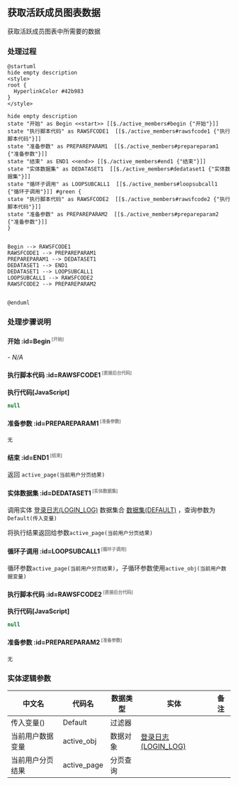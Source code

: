 ## 获取活跃成员图表数据 <!-- {docsify-ignore-all} -->

   获取活跃成员图表中所需要的数据

### 处理过程

```plantuml
@startuml
hide empty description
<style>
root {
  HyperlinkColor #42b983
}
</style>

hide empty description
state "开始" as Begin <<start>> [[$./active_members#begin {"开始"}]]
state "执行脚本代码" as RAWSFCODE1  [[$./active_members#rawsfcode1 {"执行脚本代码"}]]
state "准备参数" as PREPAREPARAM1  [[$./active_members#prepareparam1 {"准备参数"}]]
state "结束" as END1 <<end>> [[$./active_members#end1 {"结束"}]]
state "实体数据集" as DEDATASET1  [[$./active_members#dedataset1 {"实体数据集"}]]
state "循环子调用" as LOOPSUBCALL1  [[$./active_members#loopsubcall1 {"循环子调用"}]] #green {
state "执行脚本代码" as RAWSFCODE2  [[$./active_members#rawsfcode2 {"执行脚本代码"}]]
state "准备参数" as PREPAREPARAM2  [[$./active_members#prepareparam2 {"准备参数"}]]
}


Begin --> RAWSFCODE1
RAWSFCODE1 --> PREPAREPARAM1
PREPAREPARAM1 --> DEDATASET1
DEDATASET1 --> END1
DEDATASET1 --> LOOPSUBCALL1
LOOPSUBCALL1 --> RAWSFCODE2
RAWSFCODE2 --> PREPAREPARAM2


@enduml
```


### 处理步骤说明

#### 开始 :id=Begin<sup class="footnote-symbol"> <font color=gray size=1>[开始]</font></sup>



*- N/A*
#### 执行脚本代码 :id=RAWSFCODE1<sup class="footnote-symbol"> <font color=gray size=1>[直接后台代码]</font></sup>



<p class="panel-title"><b>执行代码[JavaScript]</b></p>

```javascript
null
```

#### 准备参数 :id=PREPAREPARAM1<sup class="footnote-symbol"> <font color=gray size=1>[准备参数]</font></sup>




    无

#### 结束 :id=END1<sup class="footnote-symbol"> <font color=gray size=1>[结束]</font></sup>



返回 `active_page(当前用户分页结果)`

#### 实体数据集 :id=DEDATASET1<sup class="footnote-symbol"> <font color=gray size=1>[实体数据集]</font></sup>



调用实体 [登录日志(LOGIN_LOG)](module/Base/login_log.md) 数据集合 [数据集(DEFAULT)](module/Base/login_log#数据集合) ，查询参数为`Default(传入变量)`

将执行结果返回给参数`active_page(当前用户分页结果)`

#### 循环子调用 :id=LOOPSUBCALL1<sup class="footnote-symbol"> <font color=gray size=1>[循环子调用]</font></sup>



循环参数`active_page(当前用户分页结果)`，子循环参数使用`active_obj(当前用户数据变量)`
#### 执行脚本代码 :id=RAWSFCODE2<sup class="footnote-symbol"> <font color=gray size=1>[直接后台代码]</font></sup>



<p class="panel-title"><b>执行代码[JavaScript]</b></p>

```javascript
null
```

#### 准备参数 :id=PREPAREPARAM2<sup class="footnote-symbol"> <font color=gray size=1>[准备参数]</font></sup>




    无



### 实体逻辑参数

|    中文名   |    代码名    |  数据类型    |  实体   |备注 |
| --------| --------| -------- | -------- | --------   |
|传入变量(<i class="fa fa-check"/></i>)|Default|过滤器|||
|当前用户数据变量|active_obj|数据对象|[登录日志(LOGIN_LOG)](module/Base/login_log.md)||
|当前用户分页结果|active_page|分页查询|||
